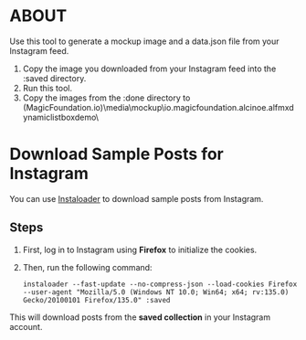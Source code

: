 # ABOUT 

Use this tool to generate a mockup image and a data.json file from your Instagram feed.

1. Copy the image you downloaded from your Instagram feed into the :saved directory.
2. Run this tool.
3. Copy the images from the :done directory to
   (MagicFoundation.io)\media\mockup\io.magicfoundation.alcinoe.alfmxdynamiclistboxdemo\

# Download Sample Posts for Instagram  

You can use [Instaloader](https://instaloader.github.io) to download sample posts from Instagram.  

## Steps  

1. First, log in to Instagram using **Firefox** to initialize the cookies.  
2. Then, run the following command:  

   ```
   instaloader --fast-update --no-compress-json --load-cookies Firefox --user-agent "Mozilla/5.0 (Windows NT 10.0; Win64; x64; rv:135.0) Gecko/20100101 Firefox/135.0" :saved
   ```

This will download posts from the **saved collection** in your Instagram account.